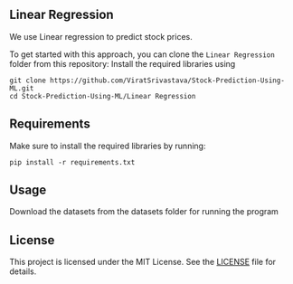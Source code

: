 ## Linear Regression
We use Linear regression to predict stock prices. 

To get started with this approach, you can clone the `Linear Regression` folder from this repository:
Install the required libraries using 
```
git clone https://github.com/ViratSrivastava/Stock-Prediction-Using-ML.git 
cd Stock-Prediction-Using-ML/Linear Regression
```
## Requirements

Make sure to install the required libraries by running:
```
pip install -r requirements.txt
```
## Usage

Download the datasets from the datasets folder for running the program

## License

This project is licensed under the MIT License. See the [LICENSE](https://github.com/ViratSrivastava/Stock-Prediction-Using-ML/blob/main/LICENSE.md) file for details.
